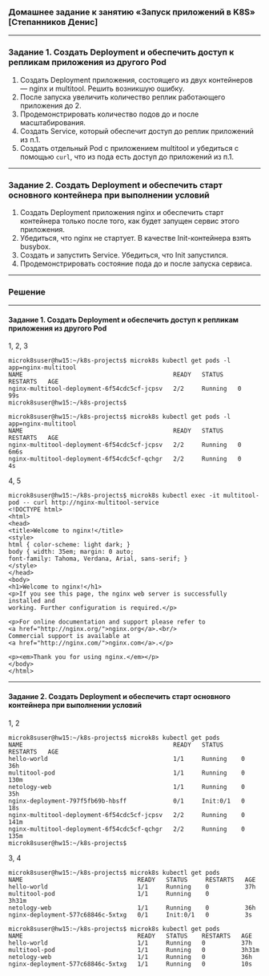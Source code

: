### Домашнее задание к занятию «Запуск приложений в K8S» [Степанников Денис]

------

### Задание 1. Создать Deployment и обеспечить доступ к репликам приложения из другого Pod

1. Создать Deployment приложения, состоящего из двух контейнеров — nginx и multitool. Решить возникшую ошибку.
2. После запуска увеличить количество реплик работающего приложения до 2.
3. Продемонстрировать количество подов до и после масштабирования.
4. Создать Service, который обеспечит доступ до реплик приложений из п.1.
5. Создать отдельный Pod с приложением multitool и убедиться с помощью `curl`, что из пода есть доступ до приложений из п.1.

------

### Задание 2. Создать Deployment и обеспечить старт основного контейнера при выполнении условий

1. Создать Deployment приложения nginx и обеспечить старт контейнера только после того, как будет запущен сервис этого приложения.
2. Убедиться, что nginx не стартует. В качестве Init-контейнера взять busybox.
3. Создать и запустить Service. Убедиться, что Init запустился.
4. Продемонстрировать состояние пода до и после запуска сервиса.

------

### Решение

------
#### Задание 1. Создать Deployment и обеспечить доступ к репликам приложения из другого Pod
1, 2, 3

```
microk8suser@hw15:~/k8s-projects$ microk8s kubectl get pods -l app=nginx-multitool
NAME                                          READY   STATUS    RESTARTS   AGE
nginx-multitool-deployment-6f54cdc5cf-jcpsv   2/2     Running   0          99s
microk8suser@hw15:~/k8s-projects$
```
```
microk8suser@hw15:~/k8s-projects$ microk8s kubectl get pods -l app=nginx-multitool
NAME                                          READY   STATUS    RESTARTS   AGE
nginx-multitool-deployment-6f54cdc5cf-jcpsv   2/2     Running   0          6m6s
nginx-multitool-deployment-6f54cdc5cf-qchgr   2/2     Running   0          4s
```

4, 5

```
microk8suser@hw15:~/k8s-projects$ microk8s kubectl exec -it multitool-pod -- curl http://nginx-multitool-service
<!DOCTYPE html>
<html>
<head>
<title>Welcome to nginx!</title>
<style>
html { color-scheme: light dark; }
body { width: 35em; margin: 0 auto;
font-family: Tahoma, Verdana, Arial, sans-serif; }
</style>
</head>
<body>
<h1>Welcome to nginx!</h1>
<p>If you see this page, the nginx web server is successfully installed and
working. Further configuration is required.</p>

<p>For online documentation and support please refer to
<a href="http://nginx.org/">nginx.org</a>.<br/>
Commercial support is available at
<a href="http://nginx.com/">nginx.com</a>.</p>

<p><em>Thank you for using nginx.</em></p>
</body>
</html>
```
------
#### Задание 2. Создать Deployment и обеспечить старт основного контейнера при выполнении условий

1, 2
```
microk8suser@hw15:~/k8s-projects$ microk8s kubectl get pods
NAME                                          READY   STATUS     RESTARTS   AGE
hello-world                                   1/1     Running    0          36h
multitool-pod                                 1/1     Running    0          130m
netology-web                                  1/1     Running    0          35h
nginx-deployment-797f5fb69b-hbsff             0/1     Init:0/1   0          18s
nginx-multitool-deployment-6f54cdc5cf-jcpsv   2/2     Running    0          141m
nginx-multitool-deployment-6f54cdc5cf-qchgr   2/2     Running    0          135m
microk8suser@hw15:~/k8s-projects$
```

3, 4

```
microk8suser@hw15:~/k8s-projects$ microk8s kubectl get pods
NAME                                READY   STATUS     RESTARTS   AGE
hello-world                         1/1     Running    0          37h
multitool-pod                       1/1     Running    0          3h31m
netology-web                        1/1     Running    0          36h
nginx-deployment-577c68846c-5xtxg   0/1     Init:0/1   0          3s
```
```
microk8suser@hw15:~/k8s-projects$ microk8s kubectl get pods
NAME                                READY   STATUS    RESTARTS   AGE
hello-world                         1/1     Running   0          37h
multitool-pod                       1/1     Running   0          3h31m
netology-web                        1/1     Running   0          36h
nginx-deployment-577c68846c-5xtxg   1/1     Running   0          10s
```
